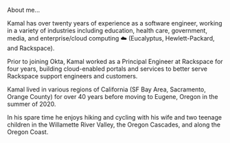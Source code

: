 About me...

Kamal has over twenty years of experience as a software engineer, working in a variety of industries including 
education, health care, government, media, and enterprise/cloud computing ☁️ (Eucalyptus, Hewlett-Packard, and Rackspace).

Prior to joining Okta, Kamal worked as a Principal Engineer at Rackspace for four years, building cloud-enabled portals and services to better serve Rackspace support engineers and customers.

Kamal lived in various regions of California (SF Bay Area, Sacramento, Orange County) for over 40 years before moving to Eugene, Oregon in the summer of 2020.  

In his spare time he enjoys hiking and cycling with his wife and two teenage children in the Willamette River Valley, the Oregon Cascades, 
and along the Oregon Coast.
